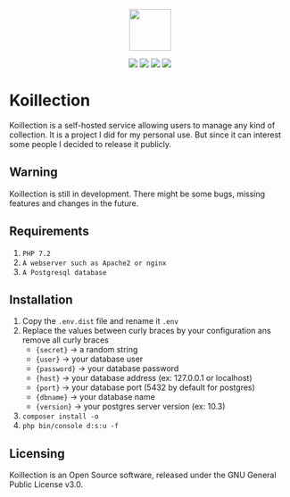 <p align="center">
    <a href="https://koillection.com" target="_blank">
        <img src="https://avatars3.githubusercontent.com/u/38983306?s=200&v=4" width="75" height="75">
    </a>
</p>

<p align="center">
    <img src="https://img.shields.io/github/license/koillection/koillection.svg" />
    <img src="https://img.shields.io/github/release/koillection/koillection.svg" />
    <img src="https://img.shields.io/scrutinizer/g/Koillection/koillection.svg" />
    <img src="https://img.shields.io/travis/Koillection/Koillection/master.svg" />    
</p>

# Koillection

Koillection is a self-hosted service allowing users to manage any kind of collection.
It is a project I did for my personal use. But since it can interest some people I decided to release it publicly. 

## Warning

Koillection is still in development. There might be some bugs, missing features and changes in the future.

## Requirements

1. `PHP 7.2`
2. `A webserver such as Apache2 or nginx` 
3. `A Postgresql database`

## Installation

1. Copy the `.env.dist` file and rename it `.env`
2. Replace the values between curly braces by your configuration ans remove all curly braces
    - `{secret}` -> a random string
    - `{user}` -> your database user
    - `{password}` -> your database password
    - `{host}` -> your database address (ex: 127.0.0.1 or localhost)
    - `{port}` -> your database port (5432 by default for postgres)
    - `{dbname}` -> your database name
    - `{version}` -> your postgres server version (ex: 10.3)    
3. `composer install -o`
4. `php bin/console d:s:u -f`

## Licensing

Koillection is an Open Source software, released under the GNU General Public License v3.0. 
